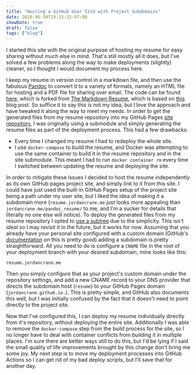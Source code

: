 ```yaml
---
title: "Hosting a GitHub User Site with Project Subdomains"
date: 2020-06-30T19:15:15-07:00
showDate: true
draft: false
tags: ["blog"]
---
```


I started this site with the original purpose of hosting my resume for easy sharing without much else in mind. That's still mostly all it does, but I've solved a few problems along the way to make deployments (slightly) cleaner, so I thought I would document my process here.

I keep my resume in version control in a markdown file, and then use the fabulous [Pandoc](https://pandoc.org/) to convert it to a variety of formats, namely an HTML file for hosting and a PDF file for sharing over email. The code can be found [here](https://github.com/jordancrane/pandoc_resume), which is forked from [The Markdown Resume](https://github.com/mszep/pandoc_resume), which is based on [this](https://blog.chmd.fr/editing-a-cv-in-markdown-with-pandoc.html) blog post. So suffice it to say this is not my idea, but I love the approach and have tweaked it along the way to meet my needs. In order to get the generated files from my resume repository into my GitHub Pages [site repository](https://github.com/jordancrane/site), I was originally using a submodule and simply generating the resume files as part of the deployment process. This had a few drawbacks:

  * Every time I changed my resume I had to redeploy the whole site.
  * I use `docker-compose` to build the resume, and Docker was attempting to use the same container to build it in the resume repository and in the site submodule. This meant I had to run `docker container rm` every time I switched between updating the resume and deploying the site.

In order to mitigate these issues I decided to host the resume independently as its own GitHub pages project site, and simply link to it from this site. I could have just used the built-in GitHub Pages setup of the project site being a path under my user site, but I liked the idea of making it a subdomain more (`resume.jordancrane.me` just looks more appealing than `jordancrane.me/pandoc_resume/` to me, and I'm a sucker for details that literally no one else will notice). To deploy the generated files from my resume repository I opted to [use a subtree](https://gist.github.com/cobyism/4730490) due to the simplicity. This isn't _ideal_ so I may revisit it in the future, but it works for now. Assuming that you already have your personal site configured with a custom domain (GitHub's [documentation](https://help.github.com/en/github/working-with-github-pages/managing-a-custom-domain-for-your-github-pages-site) on this is pretty good) adding a subdomain is pretty straightforward. All you need to do is configure a `CNAME` file in the root of your deployment branch with your desired subdomain, mine looks like this: 

```
resume.jordancrane.me
```

Then you simply configure that as your project's custom domain under the repository settings, and add a new CNAME record to your DNS provider that directs the subdomain host (`resume`) to your GitHub Pages domain (`jordancrane.github.io.`). This is pretty simple, and GitHub also documents this well, but I was initially confused by the fact that it doesn't need to point directly to the project site.

Now that I've configured this, I can deploy my resume individually directly from it's repository, without deploying the entire site. Additionally I was able to remove the `docker-compose` step from the build process for the site, so I no longer have to deal with container conflicts from building it in multiple places. I'm sure there are better ways still to do this, but I'd be lying if I said the small quality of life improvements brought by this change don't bring me some joy. My next step is to move my deployment processes into GitHub Actions so I can get rid of my bad deploy scripts, but I'll save that for another day.
